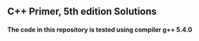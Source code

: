 ## C++ Primer, 5th edition Solutions

#### The code in this repository is tested using compiler g++ 5.4.0
